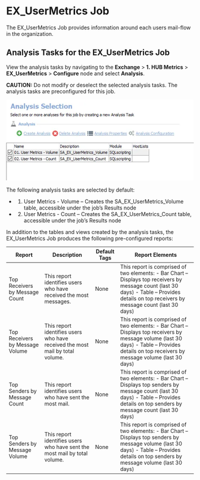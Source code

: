 # EX_UserMetrics Job

The EX_UserMetrics Job provides information around each users mail-flow in the organization.

## Analysis Tasks for the EX_UserMetrics Job

View the analysis tasks by navigating to the **Exchange** > **1. HUB Metrics** >
**EX_UserMetrics** > **Configure** node and select **Analysis**.

**CAUTION:** Do not modify or deselect the selected analysis tasks. The analysis tasks are
preconfigured for this job.

![Analysis Tasks for the EX_UserMetrics Job](../../../../../../static/img/product_docs/accessanalyzer/solutions/exchange/hubmetrics/usermetricsanalysis.webp)

The following analysis tasks are selected by default:

-   1. User Metrics - Volume – Creates the SA_EX_UserMetrics_Volume table, accessible under the
       job’s Results node
-   2. User Metrics - Count – Creates the SA_EX_UserMetrics_Count table, accessible under the job’s
       Results node

In addition to the tables and views created by the analysis tasks, the EX_UserMetrics Job produces
the following pre-configured reports:

| Report                          | Description                                                                   | Default Tags | Report Elements                                                                                                                                                                              |
| ------------------------------- | ----------------------------------------------------------------------------- | ------------ | -------------------------------------------------------------------------------------------------------------------------------------------------------------------------------------------- |
| Top Receivers by Message Count  | This report identifies users who have received the most messages.             | None         | This report is comprised of two elements: - Bar Chart – Displays top receivers by message count (last 30 days) - Table – Provides details on top receivers by message count (last 30 days)   |
| Top Receivers by Message Volume | This report identifies users who have received the most mail by total volume. | None         | This report is comprised of two elements: - Bar Chart – Displays top receivers by message volume (last 30 days) - Table – Provides details on top receivers by message volume (last 30 days) |
| Top Senders by Message Count    | This report identifies users who have sent the most mail.                     | None         | This report is comprised of two elements: - Bar Chart – Displays top senders by message count (last 30 days) - Table – Provides details on top senders by message count (last 30 days)       |
| Top Senders by Message Volume   | This report identifies users who have sent the most mail by total volume.     | None         | This report is comprised of two elements: - Bar Chart – Displays top senders by message volume (last 30 days) - Table – Provides details on top senders by message volume (last 30 days)     |
